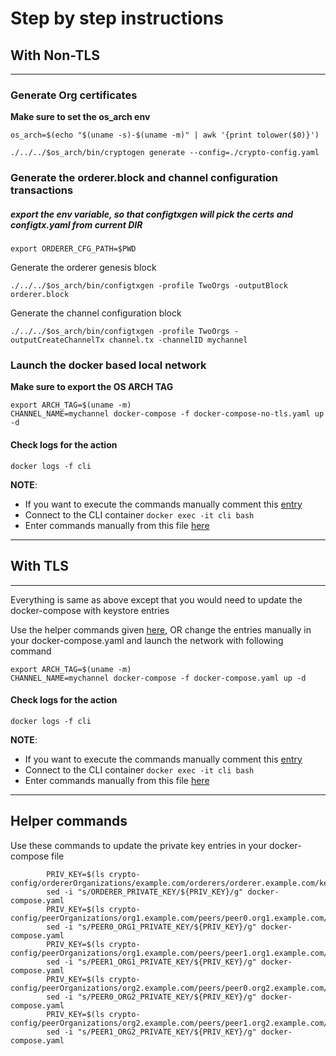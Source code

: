 # Step by step instructions

## With Non-TLS
-------------------------------------------------------------------------------------------------
### Generate Org certificates

**Make sure to set the os_arch env**

```
os_arch=$(echo "$(uname -s)-$(uname -m)" | awk '{print tolower($0)}')
```

```
./../../$os_arch/bin/cryptogen generate --config=./crypto-config.yaml
```

### Generate the orderer.block and channel configuration transactions

##### export the env variable, so that configtxgen will pick the certs and configtx.yaml from current DIR
`export ORDERER_CFG_PATH=$PWD`

Generate the orderer genesis block

```
./../../$os_arch/bin/configtxgen -profile TwoOrgs -outputBlock orderer.block
```

Generate the channel configuration block
```
./../../$os_arch/bin/configtxgen -profile TwoOrgs -outputCreateChannelTx channel.tx -channelID mychannel
```

### Launch the docker based local network

**Make sure to export the OS ARCH TAG**

```
export ARCH_TAG=$(uname -m)
CHANNEL_NAME=mychannel docker-compose -f docker-compose-no-tls.yaml up -d
```

#### Check logs for the action
```
docker logs -f cli
```

**NOTE**:
* If you want to execute the commands manually comment this [entry](https://github.com/asararatnakar/dchackfest/blob/master/samples/e2e/docker-compose-no-tls.yaml#L116)
* Connect to the CLI container
	`docker exec -it cli bash`
* Enter commands manually from this file [here](https://github.com/asararatnakar/dchackfest/blob/master/samples/e2e/scripts/script-no-tls.sh)

-------------------------------------------------------------------------------------------------

## With TLS

-------------------------------------------------------------------------------------------------
Everything is same as above except that you would need to update the docker-compose with keystore entries

Use the helper commands given [here](https://github.com/asararatnakar/dchackfest#helper-commands),
				OR
change the entries manually in your docker-compose.yaml and launch the network with following command

```
export ARCH_TAG=$(uname -m)
CHANNEL_NAME=mychannel docker-compose -f docker-compose.yaml up -d
```

#### Check logs for the action
```
docker logs -f cli
```

**NOTE**:
* If you want to execute the commands manually comment this [entry](https://github.com/asararatnakar/dchackfest/blob/master/samples/e2e/docker-compose-template.yaml#L196)
* Connect to the CLI container
	`docker exec -it cli bash`
* Enter commands manually from this file [here](https://github.com/asararatnakar/dchackfest/blob/master/samples/e2e/scripts/script-tls.sh)

-------------------------------------------------------------------------------------------------

## Helper commands

Use these commands to update the private key entries in your docker-compose file
```
        PRIV_KEY=$(ls crypto-config/ordererOrganizations/example.com/orderers/orderer.example.com/keystore/)
        sed -i "s/ORDERER_PRIVATE_KEY/${PRIV_KEY}/g" docker-compose.yaml
        PRIV_KEY=$(ls crypto-config/peerOrganizations/org1.example.com/peers/peer0.org1.example.com/keystore/)
        sed -i "s/PEER0_ORG1_PRIVATE_KEY/${PRIV_KEY}/g" docker-compose.yaml
        PRIV_KEY=$(ls crypto-config/peerOrganizations/org1.example.com/peers/peer1.org1.example.com/keystore/)
        sed -i "s/PEER1_ORG1_PRIVATE_KEY/${PRIV_KEY}/g" docker-compose.yaml
        PRIV_KEY=$(ls crypto-config/peerOrganizations/org2.example.com/peers/peer0.org2.example.com/keystore/)
        sed -i "s/PEER0_ORG2_PRIVATE_KEY/${PRIV_KEY}/g" docker-compose.yaml
        PRIV_KEY=$(ls crypto-config/peerOrganizations/org2.example.com/peers/peer1.org2.example.com/keystore/)
        sed -i "s/PEER1_ORG2_PRIVATE_KEY/${PRIV_KEY}/g" docker-compose.yaml
```
